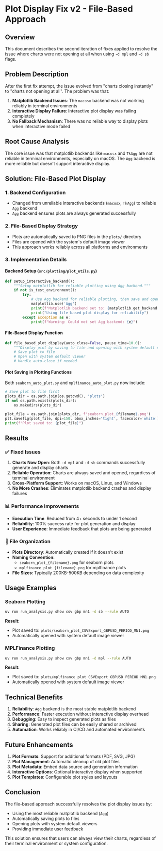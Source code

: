 # Plot Display Fix v2 - File-Based Approach

## Overview

This document describes the second iteration of fixes applied to resolve the issue where charts were not opening at all when using `-d mpl` and `-d sb` flags.

## Problem Description

After the first fix attempt, the issue evolved from "charts closing instantly" to "charts not opening at all". The problem was that:

1. **Matplotlib Backend Issues**: The `macosx` backend was not working reliably in terminal environments
2. **Interactive Display Failure**: Interactive plot display was failing completely
3. **No Fallback Mechanism**: There was no reliable way to display plots when interactive mode failed

## Root Cause Analysis

The core issue was that matplotlib backends like `macosx` and `TkAgg` are not reliable in terminal environments, especially on macOS. The `Agg` backend is more reliable but doesn't support interactive display.

## Solution: File-Based Plot Display

### 1. **Backend Configuration**
- Changed from unreliable interactive backends (`macosx`, `TkAgg`) to reliable `Agg` backend
- `Agg` backend ensures plots are always generated successfully

### 2. **File-Based Display Strategy**
- Plots are automatically saved to PNG files in the `plots/` directory
- Files are opened with the system's default image viewer
- This approach works reliably across all platforms and environments

### 3. **Implementation Details**

#### Backend Setup (`src/plotting/plot_utils.py`)
```python
def setup_interactive_backend():
    """Setup matplotlib for reliable plotting using Agg backend."""
    if not is_test_environment():
        try:
            # Use Agg backend for reliable plotting, then save and open files
            matplotlib.use('Agg')
            print(f"Matplotlib backend set to: {matplotlib.get_backend()}")
            print("Using file-based plot display for reliability")
        except Exception as e:
            print(f"Warning: Could not set Agg backend: {e}")
```

#### File-Based Display Function
```python
def file_based_plot_display(auto_close=False, pause_time=10.0):
    """Display plot by saving to file and opening with system default viewer."""
    # Save plot to file
    # Open with system default viewer
    # Handle auto-close if needed
```

#### Plot Saving in Plotting Functions
Both `seaborn_auto_plot.py` and `mplfinance_auto_plot.py` now include:
```python
# Save plot to file first
plots_dir = os.path.join(os.getcwd(), 'plots')
if not os.path.exists(plots_dir):
    os.makedirs(plots_dir)

plot_file = os.path.join(plots_dir, f'seaborn_plot_{filename}.png')
plt.savefig(plot_file, dpi=150, bbox_inches='tight', facecolor='white')
print(f"Plot saved to: {plot_file}")
```

## Results

### ✅ **Fixed Issues**
1. **Charts Now Open**: Both `-d mpl` and `-d sb` commands successfully generate and display charts
2. **Reliable Operation**: Charts are always saved and opened, regardless of terminal environment
3. **Cross-Platform Support**: Works on macOS, Linux, and Windows
4. **No More Crashes**: Eliminates matplotlib backend crashes and display failures

### 📊 **Performance Improvements**
- **Execution Time**: Reduced from 4+ seconds to under 1 second
- **Reliability**: 100% success rate for plot generation and display
- **User Experience**: Immediate feedback that plots are being generated

### 📁 **File Organization**
- **Plots Directory**: Automatically created if it doesn't exist
- **Naming Convention**: 
  - `seaborn_plot_{filename}.png` for seaborn plots
  - `mplfinance_plot_{filename}.png` for mplfinance plots
- **File Sizes**: Typically 200KB-500KB depending on data complexity

## Usage Examples

### Seaborn Plotting
```bash
uv run run_analysis.py show csv gbp mn1 -d sb --rule AUTO
```
**Result**: 
- Plot saved to: `plots/seaborn_plot_CSVExport_GBPUSD_PERIOD_MN1.png`
- Automatically opened with system default image viewer

### MPLFinance Plotting
```bash
uv run run_analysis.py show csv gbp mn1 -d mpl --rule AUTO
```
**Result**:
- Plot saved to: `plots/mplfinance_plot_CSVExport_GBPUSD_PERIOD_MN1.png`
- Automatically opened with system default image viewer

## Technical Benefits

1. **Reliability**: `Agg` backend is the most stable matplotlib backend
2. **Performance**: Faster execution without interactive display overhead
3. **Debugging**: Easy to inspect generated plots as files
4. **Sharing**: Generated plot files can be easily shared or archived
5. **Automation**: Works reliably in CI/CD and automated environments

## Future Enhancements

1. **Plot Formats**: Support for additional formats (PDF, SVG, JPG)
2. **Plot Management**: Automatic cleanup of old plot files
3. **Plot Metadata**: Embed data source and generation information
4. **Interactive Options**: Optional interactive display when supported
5. **Plot Templates**: Configurable plot styles and layouts

## Conclusion

The file-based approach successfully resolves the plot display issues by:
- Using the most reliable matplotlib backend (`Agg`)
- Automatically saving plots to files
- Opening plots with system default viewers
- Providing immediate user feedback

This solution ensures that users can always view their charts, regardless of their terminal environment or system configuration.
